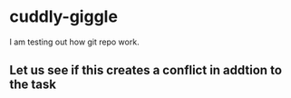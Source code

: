 # cuddly-giggle
I am testing out how git repo work.


## Let us see if this creates a conflict in addtion to the task

